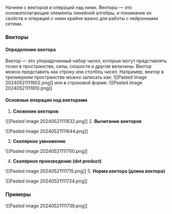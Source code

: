 Начнем с векторов и операций над ними. Векторы — это основополагающие элементы линейной алгебры, и понимание их свойств и операций с ними крайне важно для работы с нейронными сетями.

### Векторы

#### Определение вектора

Вектор — это упорядоченный набор чисел, которые могут представлять точки в пространстве, силы, скорости и другие величины. Вектор можно представить как строку или столбец чисел. Например, вектор в трехмерном пространстве можно записать как:
![[Pasted image 20240521111602.png]]
или в строковой форме:
![[Pasted image 20240521111610.png]]

#### Основные операции над векторами

1. **Сложение векторов**

![[Pasted image 20240521111632.png]]
2. **Вычитание векторов**

![[Pasted image 20240521111644.png]]

3. **Скалярное умножение**

![[Pasted image 20240521111700.png]]

4. **Скалярное произведение (dot product)**

![[Pasted image 20240521111715.png]]
5. **Норма вектора (длина вектора)**

![[Pasted image 20240521111724.png]]

### Примеры

![[Pasted image 20240521111739.png]]